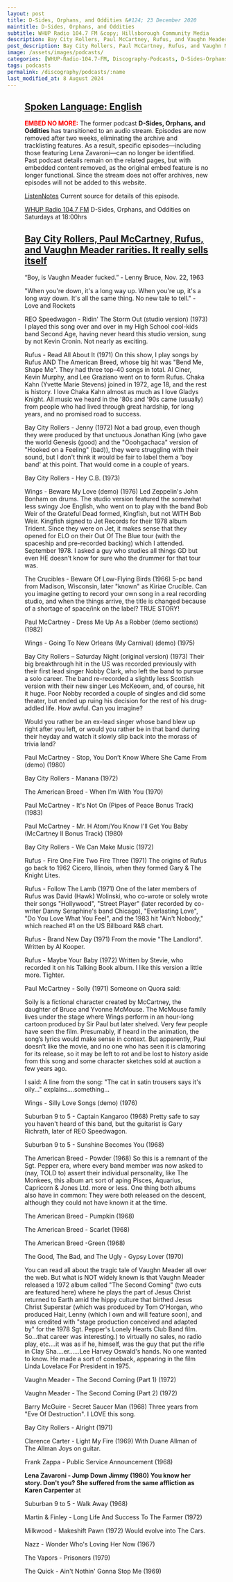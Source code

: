 ```yaml
---
layout: post
title: D-Sides, Orphans, and Oddities &#124; 23 December 2020
maintitle: D-Sides, Orphans, and Oddities
subtitle: WHUP Radio 104.7 FM &copy; Hillsborough Community Media
description: Bay City Rollers, Paul McCartney, Rufus, and Vaughn Meader rarities. It really sells itself.
post_description: Bay City Rollers, Paul McCartney, Rufus, and Vaughn Meader rarities. It really sells itself.
image: /assets/images/podcasts/
categories: [WHUP-Radio-104.7-FM, Discography-Podcasts, D-Sides-Orphans-and-Oddities, OnThisDay23December]
tags: podcasts
permalink: /discography/podcasts/:name
last_modified_at: 8 August 2024
---
```


<figure class="fig3">
<div class="CardLayout">
<div class="CardItem"><h2 id="infobox1" class="infobox"><a href="#infobox1">Spoken Language: English</a></h2></div>
<div class="CardItem split">
<p><span style="color: #ff0000; font-weight: bold;">EMBED NO MORE:</span> The former podcast <strong>D-Sides, Orphans, and Oddities</strong> has transitioned to an audio stream. Episodes are now removed after two weeks, eliminating the archive and tracklisting features. As a result, specific episodes—including those featuring Lena Zavaroni—can no longer be identified. Past podcast details remain on the related pages, but with embedded content removed, as the original embed feature is no longer functional. Since the stream does not offer archives, new episodes will not be added to this website.</p>
<p><a class="external-link" href="https://www.listennotes.com/podcasts/d-sides-orphans/bay-city-rollers-paul-sbw07qlUBrG/">ListenNotes</a> Current source for details of this episode.</p>
<p><a class="external-link" href="https://whupfm.org/show/d-sides-orphans-oddities/">WHUP Radio 104.7 FM</a> D-Sides, Orphans, and Oddities on Saturdays at 18:00hrs</p>
</div>
</div>
</figure>

<figure class="fig3">
<div class="CardLayout">
<div class="CardItem"><h2 id="infobox2" class="infobox"><a href="#infobox2">Bay City Rollers, Paul McCartney, Rufus, and Vaughn Meader rarities. It really sells itself</a></h2></div>
<div class="CardItem split">
<p>“Boy, is Vaughn Meader fucked.” - Lenny Bruce, Nov. 22, 1963</p>
<p>"When you're down, it's a long way up. When you're up, it's a long way down. It's all the same thing. No new tale to tell." - Love and Rockets</p>
<p>REO Speedwagon - Ridin' The Storm Out (studio version) (1973) I played this song over and over in my High School cool-kids band Second Age, having never heard this studio version, sung by not Kevin Cronin. Not nearly as exciting.</p>
<p>Rufus - Read All About It (1971) On this show, I play songs by Rufus AND The American Breed, whose big hit was "Bend Me, Shape Me".  They had three top-40 songs in total. Al Ciner, Kevin Murphy, and Lee Graziano went on to form Rufus. Chaka Kahn (Yvette Marie Stevens) joined in 1972, age 18, and the rest is history. I love Chaka Kahn almost as much as I love Gladys Knight. All music we heard in the '80s and '90s came (usually) from people who had lived through great hardship, for long years, and no promised road to success.</p>
<p>Bay City Rollers - Jenny (1972) Not a bad group, even though they were produced by that unctuous Jonathan King (who gave the world Genesis (good) and the "Ooohgachaca" version of "Hooked on a Feeling" (bad)), they were struggling with their sound, but I don't think it would be fair to label them a 'boy band' at this point. That would come in a couple of years.</p>
<p>Bay City Rollers - Hey C.B. (1973)</p>
<p>Wings - Beware My Love (demo) (1976) Led Zeppelin's John Bonham on drums. The studio version featured the somewhat less swingy Joe English, who went on to play with the band Bob Weir of the Grateful Dead formed, Kingfish, but not WITH Bob Weir. Kingfish signed to Jet Records for their 1978 album Trident. Since they were on Jet, it makes sense that they opened for ELO on their Out Of The Blue tour (with the spaceship and pre-recorded backing) which I attended. September 1978. I asked a guy who studies all things GD but even HE doesn't know for sure who the drummer for that tour was.</p>
<p>The Crucibles - Beware Of Low-Flying Birds (1966) 5-pc band from Madison, Wisconsin, later "known" as Kiriae Crucible. Can you imagine getting to record your own song in a real recording studio, and when the things arrive, the title is changed because of a shortage of space/ink on the label? TRUE STORY!</p>
<p>Paul McCartney - Dress Me Up As a Robber (demo sections) (1982)</p>
<p>Wings - Going To New Orleans (My Carnival) (demo) (1975)</p>
<p>Bay City Rollers – Saturday Night (original version) (1973) Their big breakthrough hit in the US was recorded previously with their first lead singer Nobby Clark, who left the band to pursue a solo career. The band re-recorded a slightly less Scottish version with their new singer Les McKeown, and, of course, hit it huge. Poor Nobby recorded a couple of singles and did some theater, but ended up ruing his decision for the rest of his drug-addled life. How awful. Can you imagine?</p>
<p>Would you rather be an ex-lead singer whose band blew up right after you left, or would you rather be in that band during their heyday and watch it slowly slip back into the morass of trivia land?</p>
<p>Paul McCartney - Stop, You Don’t Know Where She Came From (demo) (1980)</p>
<p>Bay City Rollers - Manana (1972)</p>
<p>The American Breed - When I’m With You (1970)</p>
<p>Paul McCartney - It's Not On (Pipes of Peace Bonus Track) (1983)</p>
<p>Paul McCartney - Mr. H Atom/You Know I'll Get You Baby (McCartney II Bonus Track) (1980)</p>
<p>Bay City Rollers - We Can Make Music (1972)</p>
<p>Rufus - Fire One Fire Two Fire Three (1971) The origins of Rufus go back to 1962 Cicero, Illinois, when they formed Gary & The Knight Lites.</p>
<p>Rufus - Follow The Lamb (1971) One of the later members of Rufus was David (Hawk) Wolinski, who co-wrote or solely wrote their songs "Hollywood", "Street Player" (later recorded by co-writer Danny Seraphine's band Chicago), "Everlasting Love", "Do You Love What You Feel", and the 1983 hit "Ain't Nobody," which reached #1 on the US Billboard R&B chart.</p>
<p>Rufus - Brand New Day (1971) From the movie "The Landlord". Written by Al Kooper.</p>
<p>Rufus - Maybe Your Baby (1972) Written by Stevie, who recorded it on his Talking Book album. I like this version a little more. Tighter.</p>
<p>Paul McCartney - Soily (1971) Someone on Quora said:</p>
<p>Soily is a fictional character created by McCartney, the daughter of Bruce and Yvonne McMouse. The McMouse family lives under the stage where Wings perform in an hour-long cartoon produced by Sir Paul but later shelved. Very few people have seen the film. Presumably, if heard in the animation, the song’s lyrics would make sense in context. But apparently, Paul doesn’t like the movie, and no one who has seen it is clamoring for its release, so it may be left to rot and be lost to history aside from this song and some character sketches sold at auction a few years ago.</p>
<p>I said: A line from the song: "The cat in satin trousers says it's oily..." explains....something...</p>
<p>Wings - Silly Love Songs (demo) (1976)</p>
<p>Suburban 9 to 5 - Captain Kangaroo (1968) Pretty safe to say you haven't heard of this band, but the guitarist is Gary Richrath, later of REO Speedwagon.</p>
<p>Suburban 9 to 5 - Sunshine Becomes You (1968)</p>
<p>The American Breed - Powder (1968) So this is a remnant of the Sgt. Pepper era, where every band member was now asked to (nay, TOLD to) assert their individual personality, like The Monkees, this album art sort of aping Pisces, Aquarius, Capricorn & Jones Ltd. more or less. One thing both albums also have in common: They were both released on the descent, although they could not have known it at the time.</p>
<p>The American Breed - Pumpkin (1968)</p>
<p>The American Breed - Scarlet (1968)</p>
<p>The American Breed -Green (1968)</p>
<p>The Good, The Bad, and The Ugly - Gypsy Lover (1970)</p>
<p>You can read all about the tragic tale of Vaughn Meader all over the web. But what is NOT widely known is that Vaughn Meader released a 1972 album called "The Second Coming" (two cuts are featured here) where he plays the part of Jesus Christ returned to Earth amid the hippy culture that birthed Jesus Christ Superstar (which was produced by Tom O'Horgan, who produced Hair, Lenny (which I own and will feature soon), and was credited with "stage production conceived and adapted by" for the 1978 Sgt. Pepper's Lonely Hearts Club Band film. So...that career was interesting.) to virtually no sales, no radio play, etc....it was as if he, himself, was the guy that put the rifle in Clay Sha....er......Lee Harvey Oswald's hands. No one wanted to know. He made a sort of comeback, appearing in the film Linda Lovelace For President in 1975.</p>
<p>Vaughn Meader - The Second Coming (Part 1) (1972)</p>
<p>Vaughn Meader - The Second Coming (Part 2) (1972)</p>
<p>Barry McGuire - Secret Saucer Man (1968) Three years from "Eve Of Destruction". I LOVE this song.</p>
<p>Bay City Rollers - Alright (1971)</p>
<p>Clarence Carter - Light My Fire (1969) With Duane Allman of The Allman Joys on guitar.</p>
<p>Frank Zappa - Public Service Announcement (1968)</p>
<p><strong>Lena Zavaroni - Jump Down Jimmy (1980) You know her story. Don't you? She suffered from the same affliction as Karen Carpenter</strong> at</p>
<p>Suburban 9 to 5 - Walk Away (1968)</p>
<p>Martin & Finley - Long Life And Success To The Farmer (1972)</p>
<p>Milkwood - Makeshift Pawn (1972) Would evolve into The Cars.</p>
<p>Nazz - Wonder Who's Loving Her Now (1967)</p>
<p>The Vapors - Prisoners (1979)</p>
<p>The Quick - Ain't Nothin' Gonna Stop Me (1969)</p>
</div>
</div>
</figure>

